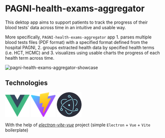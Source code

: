 # PAGNI-health-exams-aggregator

This dektop app aims to support patients to track the progress of their blood tests' data across time in an intuitive and usable way.

More specifically, `PAGNI-health-exams-aggregator` app 1. parses multiple blood tests files (PDF format) with a specified format defined from the hospital PAGNI, 2. groups extracted health data by specified health terms (i.e. HCT, HCMC) and 3. visualizes using usable charts the progress of each health term across time.

![pagni-health-exams-aggregator-showcase](https://github.com/gtopsis/PAGNI-health-exams-aggregator/assets/11655698/8f059725-b06c-402d-bf28-34dafb15f98a)

## Technologies

<p float="left">
    <img src="./src/assets/vue.svg"  width="80px" height="80px" alt="Vue">
    <img src="./src/assets/vite.svg"  width="80px" height="80px" alt="Vite">
    <img src="./src/assets/electron.svg"  width="80px" height="80px" alt="Electron framework">
</p>

With the help of [_electron-vite-vue_](https://github.com/electron-vite/electron-vite-vue) project (simple `Electron` + `Vue` + `Vite` boilerplate)
